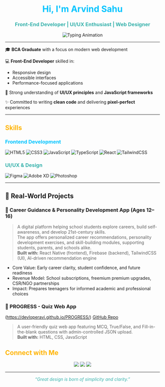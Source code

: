 <!-- Header -->
<h1 align="center" style="color:#00C4FF;">Hi, I'm <b>Arvind Sahu</b></h1>
<h3 align="center" style="color:#38B2AC;">Front-End Developer | UI/UX Enthusiast | Web Designer</h3>

<p align="center">
  <img src="https://readme-typing-svg.herokuapp.com?font=Fira+Code&weight=500&size=22&duration=3000&pause=1000&color=00C4FF&center=true&vCenter=true&width=600&lines=Front-end+Developer;UI%2FUX+Designer;BCA+Graduate;Tech+Explorer+from+India" alt="Typing Animation" />
</p>

---

🎓 **BCA Graduate** with a focus on modern web development

💻 **Front-End Developer** skilled in:
- Responsive design  
- Accessible interfaces  
- Performance-focused applications

🎨 Strong understanding of **UI/UX principles** and **JavaScript frameworks**

✨ Committed to writing **clean code** and delivering **pixel-perfect** experiences

---

## <span style="color:#FFB400;">Skills</span>  

### <span style="color:#00C4FF;">Frontend Development</span>  
![HTML5](https://img.shields.io/badge/HTML5-E34F26?style=for-the-badge&logo=html5&logoColor=white)
![CSS3](https://img.shields.io/badge/CSS3-1572B6?style=for-the-badge&logo=css3&logoColor=white)
![JavaScript](https://img.shields.io/badge/JavaScript-F7DF1E?style=for-the-badge&logo=javascript&logoColor=black)
![TypeScript](https://img.shields.io/badge/TypeScript-007ACC?style=for-the-badge&logo=typescript&logoColor=white)
![React](https://img.shields.io/badge/React-20232a?style=for-the-badge&logo=react&logoColor=61DAFB)
![TailwindCSS](https://img.shields.io/badge/TailwindCSS-38B2AC?style=for-the-badge&logo=tailwind-css&logoColor=white)

### <span style="color:#38B2AC;">UI/UX & Design</span>  
![Figma](https://img.shields.io/badge/Figma-F24E1E?style=for-the-badge&logo=figma&logoColor=white)
![Adobe XD](https://img.shields.io/badge/AdobeXD-FF26BE?style=for-the-badge&logo=adobexd&logoColor=white)
![Photoshop](https://img.shields.io/badge/Photoshop-31A8FF?style=for-the-badge&logo=adobe-photoshop&logoColor=white)

---

## 🔗 Real-World Projects

### 🚀 Career Guidance & Personality Development App (Ages 12–16)  
> A digital platform helping school students explore careers, build self-awareness, and develop 21st-century skills.  
> The app offers personalized career recommendations, personality development exercises, and skill-building modules, supporting students, parents, and schools alike.  
> **Built with:** React Native (frontend), Firebase (backend), TailwindCSS (UI), AI-driven recommendation engine  

- Core Value: Early career clarity, student confidence, and future readiness  
- Revenue Model: School subscriptions, freemium premium upgrades, CSR/NGO partnerships  
- Impact: Prepares teenagers for informed academic and professional choices  

### 🚀 PROGRESS - Quiz Web App

(https://devloperavi.github.io/PROGRESS/)
[GitHub Repo](https://github.com/DevloperAvi/PROGRESS)

> A user-friendly quiz web app featuring MCQ, True/False, and Fill-in-the-blank questions with admin-controlled JSON upload.  
> **Built with:** HTML, CSS, JavaScript


## <span style="color:#FFB400;">Connect with Me</span>  

<p align="center">
  <a href="https://github.com/ArvindSahuAvi"><img src="https://img.shields.io/badge/GitHub-171515?style=for-the-badge&logo=github&logoColor=white"/></a>
  <a href="https://www.linkedin.com/in/arvind-sahu-b2908527a/"><img src="https://img.shields.io/badge/LinkedIn-0A66C2?style=for-the-badge&logo=linkedin&logoColor=white"/></a>
  <a href="mailto:engravi13@gmail.com"><img src="https://img.shields.io/badge/Email-D14836?style=for-the-badge&logo=gmail&logoColor=white"/></a>
</p>

---

<p align="center"><i style="color:#38B2AC;">“Great design is born of simplicity and clarity.”</i></p>
